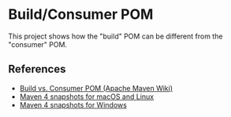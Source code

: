 # Build/Consumer POM
This project shows how the "build" POM can be different from the "consumer" POM.

## References

* [Build vs. Consumer POM (Apache Maven Wiki)](https://cwiki.apache.org/confluence/display/MAVEN/Build+vs+Consumer+POM)
* [Maven 4 snapshots for macOS and Linux](https://github.com/mthmulders/homebrew-maven-snapshot/)
* [Maven 4 snapshots for Windows](https://community.chocolatey.org/packages/maven-snapshot)
